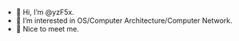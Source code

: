 - 👋 Hi, I’m @yzF5x.
- 👀 I’m interested in OS/Computer Architecture/Computer Network. 
- 🌱 Nice to meet me.


<!---
yzF5x/yzF5x is a ✨ special ✨ repository because its `README.md` (this file) appears on your GitHub profile.
You can click the Preview link to take a look at your changes.
--->
